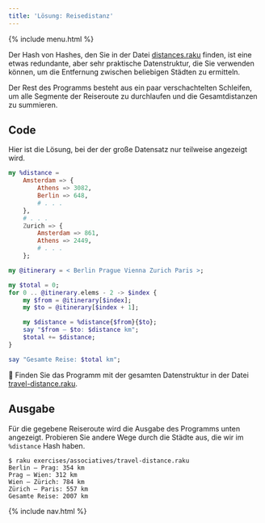 ```yaml
---
title: 'Lösung: Reisedistanz'
---
```


{% include menu.html %}

Der Hash von Hashes, den Sie in der Datei [distances.raku](https://github.com/ash/raku-course/blob/master/essentials/associatives/exercises/travel-distance/distances.raku) finden, ist eine etwas redundante, aber sehr praktische Datenstruktur, die Sie verwenden können, um die Entfernung zwischen beliebigen Städten zu ermitteln.

Der Rest des Programms besteht aus ein paar verschachtelten Schleifen, um alle Segmente der Reiseroute zu durchlaufen und die Gesamtdistanzen zu summieren.

## Code

Hier ist die Lösung, bei der der große Datensatz nur teilweise angezeigt wird.

```raku
my %distance = 
    Amsterdam => {
        Athens => 3082,
        Berlin => 648,
        # . . .
    },
    # . . .
    Zurich => {
        Amsterdam => 861,
        Athens => 2449,
        # . . .
    };

my @itinerary = < Berlin Prague Vienna Zurich Paris >;

my $total = 0;
for 0 .. @itinerary.elems - 2 -> $index {
    my $from = @itinerary[$index];
    my $to = @itinerary[$index + 1];

    my $distance = %distance{$from}{$to};
    say "$from — $to: $distance km";
    $total += $distance;
}

say "Gesamte Reise: $total km";
```

🦋 Finden Sie das Programm mit der gesamten Datenstruktur in der Datei [travel-distance.raku](https://github.com/ash/raku-course/blob/master/exercises/associatives/travel-distance.raku).

## Ausgabe

Für die gegebene Reiseroute wird die Ausgabe des Programms unten angezeigt. Probieren Sie andere Wege durch die Städte aus, die wir im `%distance` Hash haben.

```console
$ raku exercises/associatives/travel-distance.raku
Berlin — Prag: 354 km
Prag — Wien: 312 km
Wien — Zürich: 784 km
Zürich — Paris: 557 km
Gesamte Reise: 2007 km
```

{% include nav.html %}